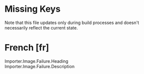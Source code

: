 # Missing Keys
Note that this file updates only during build processes and doesn't necessarily reflect the current state.

# French [fr]
Importer.Image.Failure.Heading  
Importer.Image.Failure.Description  


